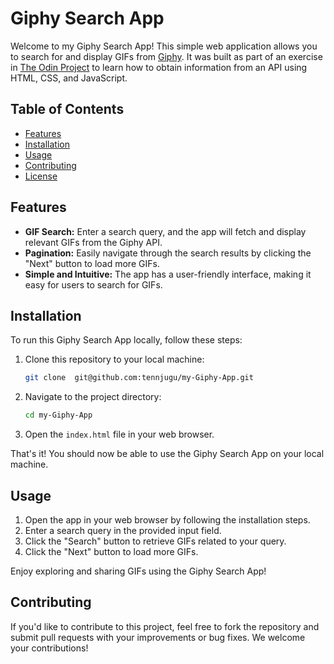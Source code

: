 # Giphy Search App

Welcome to my Giphy Search App! This simple web application allows you to search for and display GIFs from [Giphy](https://giphy.com). It was built as part of an exercise in [The Odin Project](https://www.theodinproject.com/) to learn how to obtain information from an API using HTML, CSS, and JavaScript.

## Table of Contents
- [Features](#features)
- [Installation](#installation)
- [Usage](#usage)
- [Contributing](#contributing)
- [License](#license)

## Features

- **GIF Search:** Enter a search query, and the app will fetch and display relevant GIFs from the Giphy API.
- **Pagination:** Easily navigate through the search results by clicking the "Next" button to load more GIFs.
- **Simple and Intuitive:** The app has a user-friendly interface, making it easy for users to search for GIFs.

## Installation

To run this Giphy Search App locally, follow these steps:

1. Clone this repository to your local machine:

   ```bash
   git clone  git@github.com:tennjugu/my-Giphy-App.git
   ```

2. Navigate to the project directory:

   ```bash
   cd my-Giphy-App
   ```

3. Open the `index.html` file in your web browser.

That's it! You should now be able to use the Giphy Search App on your local machine.

## Usage

1. Open the app in your web browser by following the installation steps.
2. Enter a search query in the provided input field.
3. Click the "Search" button to retrieve GIFs related to your query.
4. Click the "Next" button to load more GIFs.

Enjoy exploring and sharing GIFs using the Giphy Search App!

## Contributing

If you'd like to contribute to this project, feel free to fork the repository and submit pull requests with your improvements or bug fixes. We welcome your contributions!
